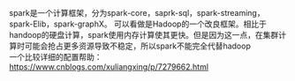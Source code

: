 spark是一个计算框架，分为spark-core，saprk-sql，spark-streaming，spark-Elib，spark-graphX。
可以看做是Hadoop的一个改良框架。相比于handoop的硬盘计算，spark使用内存计算使其更快。但是因为这一点，在集群计算时可能会抢占更多资源导致不稳定，所以spark不能完全代替hadoop  
一个比较详细的配置帮助：https://www.cnblogs.com/xuliangxing/p/7279662.html
